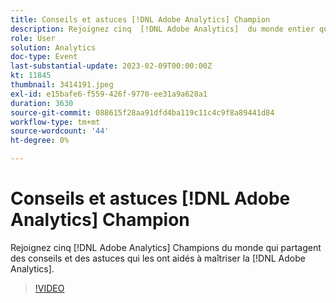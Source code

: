 ```yaml
---
title: Conseils et astuces [!DNL Adobe Analytics] Champion
description: Rejoignez cinq  [!DNL Adobe Analytics]  du monde entier qui partagent des conseils et des astuces qui les ont aidés à maîtriser [!DNL Adobe Analytics].
role: User
solution: Analytics
doc-type: Event
last-substantial-update: 2023-02-09T00:00:00Z
kt: 11845
thumbnail: 3414191.jpeg
exl-id: e15bafe6-f559-426f-9770-ee31a9a628a1
duration: 3630
source-git-commit: 088615f28aa91dfd4ba119c11c4c9f8a89441d84
workflow-type: tm+mt
source-wordcount: '44'
ht-degree: 0%

---
```


# Conseils et astuces [!DNL Adobe Analytics] Champion

Rejoignez cinq [!DNL Adobe Analytics] Champions du monde qui partagent des conseils et des astuces qui les ont aidés à maîtriser la [!DNL Adobe Analytics].

>[!VIDEO](https://video.tv.adobe.com/v/3414191/?quality=12&learn=on)
